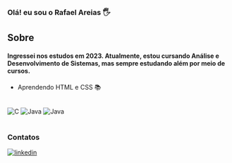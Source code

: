 ### Olá! eu sou o Rafael Areias 🖐️
## Sobre
#### Ingressei nos estudos em 2023. Atualmente, estou cursando Análise e Desenvolvimento de Sistemas, mas sempre estudando além por meio de cursos.
- Aprendendo HTML e CSS 📚


<div style="display: inline_block"><br/>
    <img align="center" alt="C" src="https://img.shields.io/badge/C%2B%2B-00599C?style=for-the-badge&logo=c%2B%2B&logoColor=white">
    <img align="center" alt="Java" src="https://img.shields.io/badge/Java-ED8B00?style=for-the-badge&logo=openjdk&logoColor=white"/>
    <img align="center" alt="Java" src="https://img.shields.io/badge/MySQL-00000F?style=for-the-badge&logo=mysql&logoColor=white"/>
</div><br/>


### Contatos

[![linkedin](https://img.shields.io/badge/LinkedIn-0077B5?style=for-the-badge&logo=linkedin&logoColor=white)](https://linkedin.com/in/rafael-areias/)
